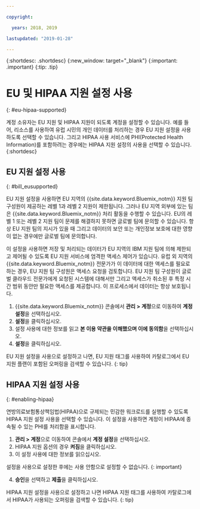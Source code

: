 ```yaml
---

copyright:

  years: 2018, 2019

lastupdated: "2019-01-28" 

---
```


{:shortdesc: .shortdesc}
{:new_window: target="_blank"}
{:important: .important}
{:tip: .tip}

# EU 및 HIPAA 지원 설정 사용
{: #eu-hipaa-supported}

계정 소유자는 EU 지원 및 HIPAA 지원이 되도록 계정을 설정할 수 있습니다. 예를 들어, 리소스를 사용하여 유럽 시민의 개인 데이터를 처리하는 경우 EU 지원 설정을 사용하도록 선택할 수 있습니다. 그리고 HIPAA 사용 서비스에 PHI(Protected Health Information)를 포함하려는 경우에는 HIPAA 지원 설정의 사용을 선택할 수 있습니다.
{:shortdesc}


## EU 지원 설정 사용
{: #bill_eusupported}

EU 지원 설정을 사용하면 EU 지역의 {{site.data.keyword.Bluemix_notm}} 지원 팀 구성원이 제공하는 레벨 1과 레벨 2 지원이 제한됩니다. 그러나 EU 지역 외부에 있는 팀은 {{site.data.keyword.Bluemix_notm}} 처리 활동을 수행할 수 있습니다. EU의 레벨 1 또는 레벨 2 지원 팀이 문제를 해결하지 못하면 글로벌 팀에 문의할 수 있습니다. 항상 EU 지원 팀의 지시가 있을 때 그리고 데이터의 보안 또는 개인정보 보호에 대한 영향이 없는 경우에만 글로벌 팀에 문의합니다.

이 설정을 사용하면 저장 및 처리되는 데이터가 EU 지역의 IBM 지원 팀에 의해 제한되고 제어될 수 있도록 EU 지원 서비스에 엄격한 액세스 제어가 있습니다. 유럽 외 지역의 {{site.data.keyword.Bluemix_notm}} 전문가가 이 데이터에 대한 액세스를 필요로 하는 경우, EU 지원 팀 구성원은 액세스 요청을 검토합니다. EU 지원 팀 구성원이 글로벌 클라우드 전문가에게 요청된 시스템에 대해서만 그리고 액세스가 취소된 후 특정 시간 범위 동안만 필요한 액세스를 제공합니다. 이 프로세스에서 데이터는 항상 보호됩니다.

  1. {{site.data.keyword.Bluemix_notm}} 콘솔에서 **관리 > 계정**으로 이동하여 **계정 설정**을 선택하십시오.
  2. **설정**을 클릭하십시오.
  3. 설정 사용에 대한 정보를 읽고 **본 이용 약관을 이해했으며 이에 동의함**을 선택하십시오.
  4. **설정**을 클릭하십시오.

   EU 지원 설정을 사용으로 설정하고 나면, EU 지원 태그를 사용하여 카탈로그에서 EU 지원 플랜이 포함된 오퍼링을 검색할 수 있습니다.
   {: tip}


## HIPAA 지원 설정 사용
{: #enabling-hipaa}

연방의료보험통상책임법(HIPAA)으로 규제되는 민감한 워크로드를 실행할 수 있도록 HIPAA 지원 설정 사용을 선택할 수 있습니다. 이 설정을 사용하면 계정이 HIPAA에 종속될 수 있는 PHI를 처리함을 표시합니다.

1. **관리 > 계정**으로 이동하여 콘솔에서 **계정 설정**을 선택하십시오.
2. HIPAA 지원 옵션의 경우 **켜짐**을 클릭하십시오.
3. 이 설정 사용에 대한 정보를 읽으십시오.

  설정을 사용으로 설정한 후에는 사용 안함으로 설정할 수 없습니다.
  {: important}

4. **승인**을 선택하고 **제출**을 클릭하십시오.

  HIPAA 지원 설정을 사용으로 설정하고 나면 HIPAA 지원 태그를 사용하여 카탈로그에서 HIPAA가 사용되는 오퍼링을 검색할 수 있습니다.
  {: tip}
